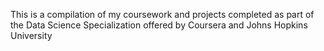 This is a compilation of my coursework and projects completed as part of the Data Science Specialization offered by Coursera and Johns Hopkins University
